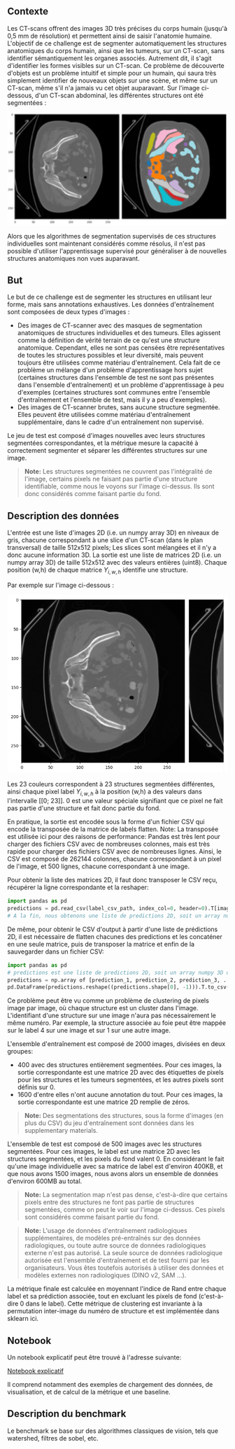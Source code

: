 ## Contexte

Les CT-scans offrent des images 3D très précises du corps humain (jusqu'à 0,5 mm de résolution) et permettent ainsi de saisir l'anatomie humaine. L'objectif de ce challenge est de segmenter automatiquement les structures anatomiques du corps humain, ainsi que les tumeurs, sur un CT-scan, sans identifier sémantiquement les organes associés. Autrement dit, il s'agit d'identifier les formes visibles sur un CT-scan. Ce problème de découverte d'objets est un problème intuitif et simple pour un humain, qui saura très simplement identifier de nouveaux objets sur une scène, et même sur un CT-scan, même s'il n'a jamais vu cet objet auparavant. Sur l'image ci-dessous, d'un CT-scan abdominal, les différentes structures ont été segmentées :

![alt text]({9D0BF607-E066-40E8-9C19-E954A13E1D94}.png)

Alors que les algorithmes de segmentation supervisés de ces structures individuelles sont maintenant considérés comme résolus, il n'est pas possible d'utiliser l'apprentissage supervisé pour généraliser à de nouvelles structures anatomiques non vues auparavant.

## But

Le but de ce challenge est de segmenter les structures en utilisant leur forme, mais sans annotations exhaustives. Les données d'entraînement sont composées de deux types d'images :

- Des images de CT-scanner avec des masques de segmentation anatomiques de structures individuelles et des tumeurs. Elles agissent comme la définition de vérité terrain de ce qu'est une structure anatomique. Cependant, elles ne sont pas censées être représentatives de toutes les structures possibles et leur diversité, mais peuvent toujours être utilisées comme matériau d'entraînement. Cela fait de ce problème un mélange d'un problème d'apprentissage hors sujet (certaines structures dans l'ensemble de test ne sont pas présentes dans l'ensemble d'entraînement) et un problème d'apprentissage à peu d'exemples (certaines structures sont communes entre l'ensemble d'entraînement et l'ensemble de test, mais il y a peu d'exemples).
- Des images de CT-scanner brutes, sans aucune structure segmentée. Elles peuvent être utilisées comme matériau d'entraînement supplémentaire, dans le cadre d'un entraînement non supervisé.

Le jeu de test est composé d'images nouvelles avec leurs structures segmentées correspondantes, et la métrique mesure la capacité à correctement segmenter et séparer les différentes structures sur une image.

> **Note:** Les structures segmentées ne couvrent pas l'intégralité de l'image, certains pixels ne faisant pas partie d'une structure identifiable, comme nous le voyons sur l'image ci-dessus. Ils sont donc considérés comme faisant partie du fond.

## Description des données

L'entrée est une liste d'images 2D (i.e. un numpy array 3D) en niveaux de gris, chacune correspondant à une slice d'un CT-scan (dans le plan transversal) de taille 512x512 pixels; Les slices sont mélangées et il n'y a donc aucune information 3D. La sortie est une liste de matrices 2D (i.e. un numpy array 3D) de taille 512x512 avec des valeurs entières (uint8). Chaque position (w,h) de chaque matrice $Y_{i,w,h}$ identifie une structure.

Par exemple sur l'image ci-dessous : 

![alt text]({857EA580-8DBE-458B-9C83-59041783B6AE}.png)

Les 23 couleurs correspondent à 23 structures segmentées différentes, ainsi chaque pixel label $Y_{i,w,h}$ à la position (w,h) a des valeurs dans l'intervalle [[0; 23]]. 0 est une valeur spéciale signifiant que ce pixel ne fait pas partie d'une structure et fait donc partie du fond.

En pratique, la sortie est encodée sous la forme d'un fichier CSV qui encode la transposée de la matrice de labels flatten. Note: La transposée est utilisée ici pour des raisons de performance: Pandas est très lent pour charger des fichiers CSV avec de nombreuses colonnes, mais est très rapide pour charger des fichiers CSV avec de nombreuses lignes. Ainsi, le CSV est composé de 262144 colonnes, chacune correspondant à un pixel de l'image, et 500 lignes, chacune correspondant à une image.

Pour obtenir la liste des matrices 2D, il faut donc transposer le CSV reçu, récupérer la ligne correspondante et la reshaper:

```python
import pandas as pd
predictions = pd.read_csv(label_csv_path, index_col=0, header=0).T[image_index].values.reshape((512, 512))
# A la fin, nous obtenons une liste de predictions 2D, soit un array numpy 3D de taille (500, 512, 512)
```

De même, pour obtenir le CSV d'output à partir d'une liste de prédictions 2D, il est nécessaire de flatten chacunes des predictions et les concaténer en une seule matrice, puis de transposer la matrice et enfin de la sauvegarder dans un fichier CSV:

```python
import pandas as pd
# predictions est une liste de predictions 2D, soit un array numpy 3D de taille (500, 512, 512)
predictions = np.array of [prediction_1, prediction_2, prediction_3, ...]
pd.DataFrame(predictions.reshape((predictions.shape[0], -1))).T.to_csv(output_csv_path)
```

Ce problème peut être vu comme un problème de clustering de pixels image par image, où chaque structure est un cluster dans l'image. L'identifiant d'une structure sur une image n'aura pas nécessairement le même numéro. Par exemple, la structure associée au foie peut être mappée sur le label 4 sur une image et sur 1 sur une autre image.

L'ensemble d'entraînement est composé de 2000 images, divisées en deux groupes:

- 400 avec des structures entièrement segmentées. Pour ces images, la sortie correspondante est une matrice 2D avec des étiquettes de pixels pour les structures et les tumeurs segmentées, et les autres pixels sont définis sur 0.
- 1600 d'entre elles n'ont aucune annotation du tout. Pour ces images, la sortie correspondante est une matrice 2D remplie de zéros.

> **Note:** Des segmentations des structures, sous la forme d'images (en plus du CSV) du jeu d'entraînement sont données dans les supplementary materials.

L'ensemble de test est composé de 500 images avec les structures segmentées. Pour ces images, le label est une matrice 2D avec les structures segmentées, et les pixels du fond valent 0. En considérant le fait qu'une image individuelle avec sa matrice de label est d'environ 400KB, et que nous avons 1500 images, nous avons alors un ensemble de données d'environ 600MB au total.

> **Note:** La segmentation map n'est pas dense, c'est-à-dire que certains pixels entre des structures ne font pas partie de structures segmentées, comme on peut le voir sur l'image ci-dessus. Ces pixels sont considérés comme faisant partie du fond.

> **Note:** L'usage de données d'entraînement radiologiques supplémentaires, de modèles pré-entraînés sur des données radiologiques, ou toute autre source de données radiologiques externe n'est pas autorisé. La seule source de données radiologique autorisée est l'ensemble d'entraînement et de test fourni par les organisateurs. Vous êtes toutefois autorisés à utiliser des données et modèles externes non radiologiques (DINO v2, SAM ...).

La métrique finale est calculée en moyennant l'indice de Rand entre chaque label et sa prédiction associée, tout en excluant les pixels de fond (c'est-à-dire 0 dans le label). Cette métrique de clustering est invariante à la permutation inter-image du numéro de structure et est implémentée dans sklearn ici.

## Notebook

Un notebook explicatif peut être trouvé à l'adresse suivante:

[Notebook explicatif](https://colab.research.google.com/drive/1OOzMtT62OFl_tURo4TWjFKJf6jRMc5_O?usp=share_link)

Il comprend notamment des exemples de chargement des données, de visualisation, et de calcul de la métrique et une baseline.

## Description du benchmark

Le benchmark se base sur des algorithmes classiques de vision, tels que watershed, filtres de sobel, etc.